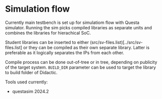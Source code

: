 # Simulation flow

Currently main testbench is set up for simulatiom flow with Questa simulator. Running the sim picks compiled libraries as separate units and combines the libraries for hierachical SoC.

Student libraries can be inserted to either (src/sv-files.list)[../src/sv-files.list] or they can be compiled as their own separate library. Latter is preferable as it logically separates the IPs from each other.

Compile process can be done out-of-tree or in tree, depending on publicity of the target system. `BUILD_DIR` parameter can be used to target the library to build folder of Didactic.

Tools used currently:

* questasim 2024.2